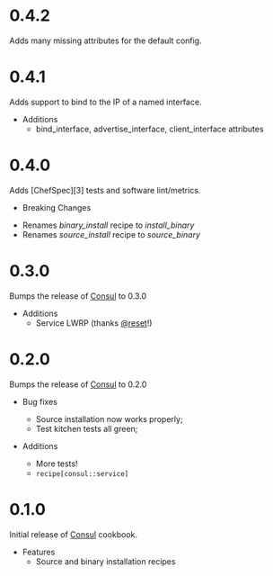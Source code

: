 # 0.4.2
Adds many missing attributes for the default config.

# 0.4.1
Adds support to bind to the IP of a named interface.

* Additions
  - bind_interface, advertise_interface, client_interface attributes

# 0.4.0
Adds [ChefSpec][3] tests and software lint/metrics.

* Breaking Changes
- Renames *binary_install* recipe to *install_binary*
- Renames *source_install* recipe to *source_binary*

# 0.3.0
Bumps the release of [Consul][1] to 0.3.0

* Additions
  - Service LWRP (thanks [@reset][2]!)

# 0.2.0

Bumps the release of [Consul][1] to 0.2.0

* Bug fixes
  * Source installation now works properly;
  * Test kitchen tests all green;

* Additions
  - More tests!
  - `recipe[consul::service]`

# 0.1.0

Initial release of [Consul][1] cookbook.

* Features
  * Source and binary installation recipes

[1]: http://consul.io
[2]: https://github.com/reset
